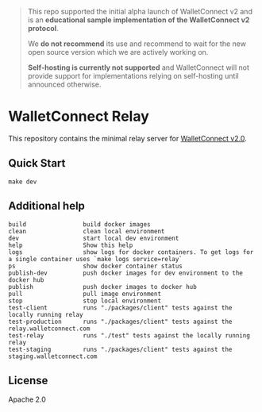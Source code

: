 > This repo supported the initial alpha launch of WalletConnect v2 and is an __educational sample implementation of the WalletConnect v2 protocol__.  
>
> We __do not recommend__ its use and recommend to wait for the new open source version which we are actively working on. 
> 
> __Self-hosting is currently not supported__ and WalletConnect will not provide support for implementations relying on self-hosting until announced otherwise.

# WalletConnect Relay

This repository contains the minimal relay server for [WalletConnect v2.0](https://github.com/WalletConnect/walletconnect-monorepo).

## Quick Start

```
make dev
```

## Additional help

```
build                build docker images
clean                clean local environment
dev                  start local dev environment
help                 Show this help
logs                 show logs for docker containers. To get logs for a single container uses `make logs service=relay`
ps                   show docker container status
publish-dev          push docker images for dev environment to the docker hub
publish              push docker images to docker hub
pull                 pull image environment
stop                 stop local environment
test-client          runs "./packages/client" tests against the locally running relay
test-production      runs "./packages/client" tests against the relay.walletconnect.com
test-relay           runs "./test" tests against the locally running relay
test-staging         runs "./packages/client" tests against the staging.walletconnect.com
```


## License

Apache 2.0
